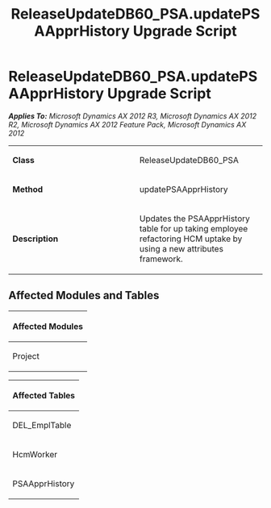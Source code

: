 ﻿---
title: ReleaseUpdateDB60_PSA.updatePSAApprHistory Upgrade Script
TOCTitle: ReleaseUpdateDB60_PSA.updatePSAApprHistory Upgrade Script
ms:assetid: 7ba713cd-7654-20bc-e60d-d346ce884612
ms:mtpsurl: https://msdn.microsoft.com/en-us/library/JJ719445(v=AX.60)
ms:contentKeyID: 49709235
ms.date: 05/18/2015
mtps_version: v=AX.60
---

# ReleaseUpdateDB60\_PSA.updatePSAApprHistory Upgrade Script 


_**Applies To:** Microsoft Dynamics AX 2012 R3, Microsoft Dynamics AX 2012 R2, Microsoft Dynamics AX 2012 Feature Pack, Microsoft Dynamics AX 2012_

<table>
<colgroup>
<col style="width: 50%" />
<col style="width: 50%" />
</colgroup>
<tbody>
<tr class="odd">
<td><p><strong>Class</strong></p></td>
<td><p>ReleaseUpdateDB60_PSA</p></td>
</tr>
<tr class="even">
<td><p><strong>Method</strong></p></td>
<td><p>updatePSAApprHistory</p></td>
</tr>
<tr class="odd">
<td><p><strong>Description</strong></p></td>
<td><p>Updates the PSAApprHistory table for up taking employee refactoring HCM uptake by using a new attributes framework.</p></td>
</tr>
</tbody>
</table>


## Affected Modules and Tables

<table>
<colgroup>
<col style="width: 100%" />
</colgroup>
<thead>
<tr class="header">
<th><p>Affected Modules</p></th>
</tr>
</thead>
<tbody>
<tr class="odd">
<td><p>Project</p></td>
</tr>
</tbody>
</table>


<table>
<colgroup>
<col style="width: 100%" />
</colgroup>
<thead>
<tr class="header">
<th><p>Affected Tables</p></th>
</tr>
</thead>
<tbody>
<tr class="odd">
<td><p>DEL_EmplTable</p></td>
</tr>
<tr class="even">
<td><p>HcmWorker</p></td>
</tr>
<tr class="odd">
<td><p>PSAApprHistory</p></td>
</tr>
</tbody>
</table>

  


